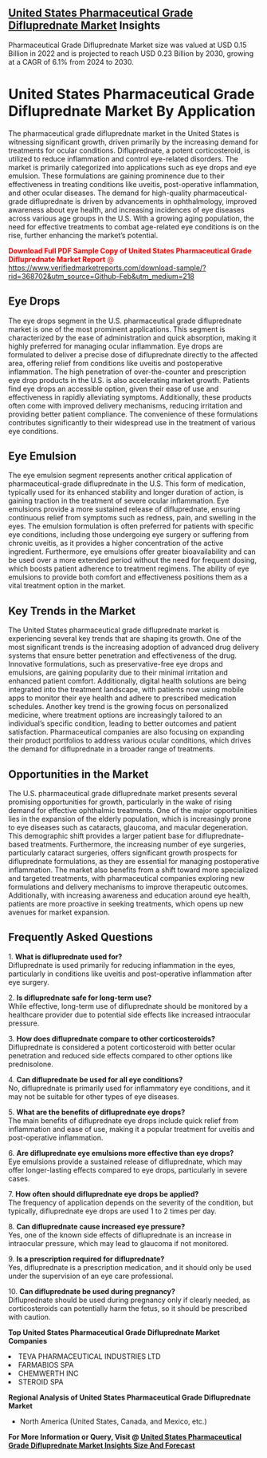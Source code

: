 <h2><a href="https://www.verifiedmarketreports.com/download-sample/?rid=368702&amp;utm_source=Github-Feb&amp;utm_medium=218" target="_blank">United States Pharmaceutical Grade Difluprednate Market</a> Insights</h2><p>Pharmaceutical Grade Difluprednate Market size was valued at USD 0.15 Billion in 2022 and is projected to reach USD 0.23 Billion by 2030, growing at a CAGR of 6.1% from 2024 to 2030.</p><p> <h1>United States Pharmaceutical Grade Difluprednate Market By Application</h1> <p>The pharmaceutical grade difluprednate market in the United States is witnessing significant growth, driven primarily by the increasing demand for treatments for ocular conditions. Difluprednate, a potent corticosteroid, is utilized to reduce inflammation and control eye-related disorders. The market is primarily categorized into applications such as eye drops and eye emulsion. These formulations are gaining prominence due to their effectiveness in treating conditions like uveitis, post-operative inflammation, and other ocular diseases. The demand for high-quality pharmaceutical-grade difluprednate is driven by advancements in ophthalmology, improved awareness about eye health, and increasing incidences of eye diseases across various age groups in the U.S. With a growing aging population, the need for effective treatments to combat age-related eye conditions is on the rise, further enhancing the market’s potential. <p><span class=""><span style="color: #ff0000;"><strong>Download Full PDF Sample Copy of United States Pharmaceutical Grade Difluprednate Market Report</strong> @ </span><a href="https://www.verifiedmarketreports.com/download-sample/?rid=368702&amp;utm_source=Github-Feb&amp;utm_medium=218" target="_blank">https://www.verifiedmarketreports.com/download-sample/?rid=368702&amp;utm_source=Github-Feb&amp;utm_medium=218</a></span></p></p> <h2>Eye Drops</h2> <p>The eye drops segment in the U.S. pharmaceutical grade difluprednate market is one of the most prominent applications. This segment is characterized by the ease of administration and quick absorption, making it highly preferred for managing ocular inflammation. Eye drops are formulated to deliver a precise dose of difluprednate directly to the affected area, offering relief from conditions like uveitis and postoperative inflammation. The high penetration of over-the-counter and prescription eye drop products in the U.S. is also accelerating market growth. Patients find eye drops an accessible option, given their ease of use and effectiveness in rapidly alleviating symptoms. Additionally, these products often come with improved delivery mechanisms, reducing irritation and providing better patient compliance. The convenience of these formulations contributes significantly to their widespread use in the treatment of various eye conditions.</p> <h2>Eye Emulsion</h2> <p>The eye emulsion segment represents another critical application of pharmaceutical-grade difluprednate in the U.S. This form of medication, typically used for its enhanced stability and longer duration of action, is gaining traction in the treatment of severe ocular inflammation. Eye emulsions provide a more sustained release of difluprednate, ensuring continuous relief from symptoms such as redness, pain, and swelling in the eyes. The emulsion formulation is often preferred for patients with specific eye conditions, including those undergoing eye surgery or suffering from chronic uveitis, as it provides a higher concentration of the active ingredient. Furthermore, eye emulsions offer greater bioavailability and can be used over a more extended period without the need for frequent dosing, which boosts patient adherence to treatment regimens. The ability of eye emulsions to provide both comfort and effectiveness positions them as a vital treatment option in the market.</p> <h2>Key Trends in the Market</h2> <p>The United States pharmaceutical grade difluprednate market is experiencing several key trends that are shaping its growth. One of the most significant trends is the increasing adoption of advanced drug delivery systems that ensure better penetration and effectiveness of the drug. Innovative formulations, such as preservative-free eye drops and emulsions, are gaining popularity due to their minimal irritation and enhanced patient comfort. Additionally, digital health solutions are being integrated into the treatment landscape, with patients now using mobile apps to monitor their eye health and adhere to prescribed medication schedules. Another key trend is the growing focus on personalized medicine, where treatment options are increasingly tailored to an individual’s specific condition, leading to better outcomes and patient satisfaction. Pharmaceutical companies are also focusing on expanding their product portfolios to address various ocular conditions, which drives the demand for difluprednate in a broader range of treatments.</p> <h2>Opportunities in the Market</h2> <p>The U.S. pharmaceutical grade difluprednate market presents several promising opportunities for growth, particularly in the wake of rising demand for effective ophthalmic treatments. One of the major opportunities lies in the expansion of the elderly population, which is increasingly prone to eye diseases such as cataracts, glaucoma, and macular degeneration. This demographic shift provides a larger patient base for difluprednate-based treatments. Furthermore, the increasing number of eye surgeries, particularly cataract surgeries, offers significant growth prospects for difluprednate formulations, as they are essential for managing postoperative inflammation. The market also benefits from a shift toward more specialized and targeted treatments, with pharmaceutical companies exploring new formulations and delivery mechanisms to improve therapeutic outcomes. Additionally, with increasing awareness and education around eye health, patients are more proactive in seeking treatments, which opens up new avenues for market expansion.</p> <h2>Frequently Asked Questions</h2> <p>1. <strong>What is difluprednate used for?</strong><br> Difluprednate is used primarily for reducing inflammation in the eyes, particularly in conditions like uveitis and post-operative inflammation after eye surgery.</p> <p>2. <strong>Is difluprednate safe for long-term use?</strong><br> While effective, long-term use of difluprednate should be monitored by a healthcare provider due to potential side effects like increased intraocular pressure.</p> <p>3. <strong>How does difluprednate compare to other corticosteroids?</strong><br> Difluprednate is considered a potent corticosteroid with better ocular penetration and reduced side effects compared to other options like prednisolone.</p> <p>4. <strong>Can difluprednate be used for all eye conditions?</strong><br> No, difluprednate is primarily used for inflammatory eye conditions, and it may not be suitable for other types of eye diseases.</p> <p>5. <strong>What are the benefits of difluprednate eye drops?</strong><br> The main benefits of difluprednate eye drops include quick relief from inflammation and ease of use, making it a popular treatment for uveitis and post-operative inflammation.</p> <p>6. <strong>Are difluprednate eye emulsions more effective than eye drops?</strong><br> Eye emulsions provide a sustained release of difluprednate, which may offer longer-lasting effects compared to eye drops, particularly in severe cases.</p> <p>7. <strong>How often should difluprednate eye drops be applied?</strong><br> The frequency of application depends on the severity of the condition, but typically, difluprednate eye drops are used 1 to 2 times per day.</p> <p>8. <strong>Can difluprednate cause increased eye pressure?</strong><br> Yes, one of the known side effects of difluprednate is an increase in intraocular pressure, which may lead to glaucoma if not monitored.</p> <p>9. <strong>Is a prescription required for difluprednate?</strong><br> Yes, difluprednate is a prescription medication, and it should only be used under the supervision of an eye care professional.</p> <p>10. <strong>Can difluprednate be used during pregnancy?</strong><br> Difluprednate should be used during pregnancy only if clearly needed, as corticosteroids can potentially harm the fetus, so it should be prescribed with caution.</p> </p><p><strong>Top United States Pharmaceutical Grade Difluprednate Market Companies</strong></p><div data-test-id=""><p><li>TEVA PHARMACEUTICAL INDUSTRIES LTD</li><li> FARMABIOS SPA</li><li> CHEMWERTH INC</li><li> STEROID SPA</li></p><div><strong>Regional Analysis of&nbsp;United States Pharmaceutical Grade Difluprednate Market</strong></div><ul><li dir="ltr"><p dir="ltr">North America&nbsp;(United States, Canada, and Mexico, etc.)</p></li></ul><p><strong>For More Information or Query, Visit @&nbsp;</strong><strong><a href="https://www.verifiedmarketreports.com/product/pharmaceutical-grade-difluprednate-market/?utm_source=Github-Feb&amp;utm_medium=218" target="_blank">United States Pharmaceutical Grade Difluprednate Market Insights Size And Forecast</a></strong></p></div>
